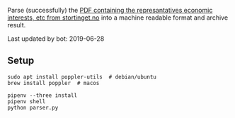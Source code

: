 Parse (successfully) the [PDF containing the represantatives economic interests, etc from stortinget.no](https://www.stortinget.no/no/Stortinget-og-demokratiet/Representantene/Okonomiske-interesser/) into a machine readable format and archive result.

Last updated by bot: 2019-06-28

## Setup
    sudo apt install poppler-utils  # debian/ubuntu
    brew install poppler  # macos

    pipenv --three install
    pipenv shell
    python parser.py

